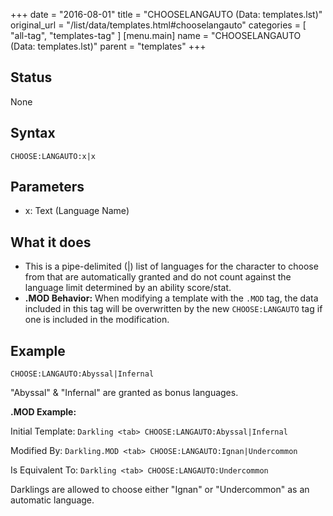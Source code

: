 +++
date = "2016-08-01"
title = "CHOOSELANGAUTO (Data: templates.lst)"
original_url = "/list/data/templates.html#chooselangauto"
categories = [ "all-tag", "templates-tag" ]
[menu.main]
    name = "CHOOSELANGAUTO (Data: templates.lst)"
    parent = "templates"
+++

## Status

None

## Syntax

`CHOOSE:LANGAUTO:x|x`

## Parameters

-   x: Text (Language Name)



What it does
------------

-   This is a pipe-delimited (|) list of languages for the character to
    choose from that are automatically granted and do not count against
    the language limit determined by an ability score/stat.
-   **.MOD Behavior:** When modifying a template with the `.MOD` tag,
    the data included in this tag will be overwritten by the new
    `CHOOSE:LANGAUTO` tag if one is included in the modification.

Example
-------

`CHOOSE:LANGAUTO:Abyssal|Infernal`

"Abyssal" & "Infernal" are granted as bonus languages.

**.MOD Example:**

Initial Template: `Darkling <tab> CHOOSE:LANGAUTO:Abyssal|Infernal`

Modified By: `Darkling.MOD <tab> CHOOSE:LANGAUTO:Ignan|Undercommon`

Is Equivalent To: `Darkling <tab> CHOOSE:LANGAUTO:Undercommon`

Darklings are allowed to choose either "Ignan" or "Undercommon" as an
automatic language.

